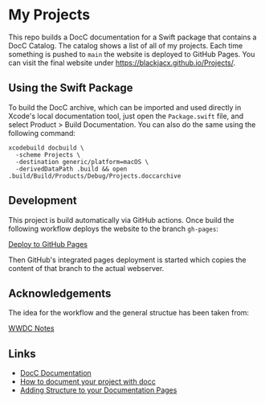 # My Projects

This repo builds a DocC documentation for a Swift package that contains a DocC Catalog. The catalog shows a list of all of my projects. Each time something is pushed to `main` the website is deployed to GitHub Pages. You can visit the final website under https://blackjacx.github.io/Projects/.

## Using the Swift Package

To build the DocC archive, which can be imported and used directly in Xcode's local documentation tool, just open the `Package.swift` file, and select Product > Build Documentation. You can also do the same using the following command:

```shell
xcodebuild docbuild \
  -scheme Projects \
  -destination generic/platform=macOS \
  -derivedDataPath .build && open .build/Build/Products/Debug/Projects.doccarchive
```

## Development

This project is build automatically via GitHub actions. Once build the following workflow deploys the website to the branch `gh-pages`:

[Deploy to GitHub Pages](https://github.com/marketplace/actions/deploy-to-github-pages)

Then GitHub's integrated pages deployment is started which copies the content of that branch to the actual webserver.

## Acknowledgements

The idea for the workflow and the general structue has been taken from:

[WWDC Notes](https://github.com/WWDCNotes/WWDCNotes)

## Links

- [DocC Documentation](https://www.swift.org/documentation/docc/)
- [How to document your project with docc](https://www.hackingwithswift.com/articles/238/how-to-document-your-project-with-docc)
- [Adding Structure to your Documentation Pages](https://developer.apple.com/documentation/Xcode/adding-structure-to-your-documentation-pages)